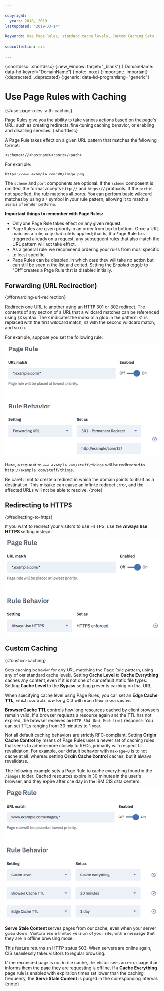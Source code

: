 ```yaml
---

copyright:
  years: 2018, 2019
lastupdated: "2019-03-14"

keywords: Use Page Rules, standard cache levels, Custom Caching Sets

subcollection: cis

---
```


{:shortdesc: .shortdesc}
{:new_window: target="_blank"}
{:DomainName: data-hd-keyref="DomainName"}
{:note: .note}
{:important: .important}
{:deprecated: .deprecated}
{:generic: data-hd-programlang="generic"}

# Use Page Rules with Caching
{:#use-page-rules-with-caching}

Page Rules give you the ability to take various actions based on the page's URL, such as creating redirects, fine-tuning caching behavior, or enabling and disabling services.
{:shortdesc}

A Page Rule takes effect on a given URL pattern that matches the following format:

`<scheme>://<hostname><:port>/<path>`

For example:

`https://www.example.com:80/image.png`

The `scheme` and `port` components are optional. If the `scheme` component is omitted, the format accepts `http://` and `https://` protocols. If the `port` is not specified, the rule matches all ports. You can perform basic wildcard matches by using a `*` symbol in your rule pattern, allowing it to match a series of similar patterns.

**Important things to remember with Page Rules:**

 * Only one Page Rule takes effect on any given request.
 * Page Rules are given priority in an order from top to bottom. Once a URL matches a rule, only that rule is applied; that is, if a Page Rule has triggered already on a request, any subsequent rules that also match the URL pattern will not take effect.
 * As a general rule, we recommend ordering your rules from most specific to least specific.
 * Page Rules can be disabled, in which case they will take no action but can still be seen in the list and edited. Setting the *Enabled* toggle to "Off" creates a Page Rule that is disabled initially.


## Forwarding (URL Redirection)
{:#forwarding-url-redirection}

Redirects one URL to another using an HTTP 301 or 302 redirect. The contents of any section of a URL that a wildcard matches can be referenced using `$X` syntax. The `X` indicates the index of a glob in the pattern: `$1` is replaced with the first wildcard match,  `$2` with the second wildcard match, and so on.

For example, suppose you set the following rule:

![image](images/url-redirection-example.png)

Here, a request to `www.example.com/stuff/things` will be redirected to `http://example.com/stuff/things`.

Be careful not to create a redirect in which the domain points to itself as a destination. This mistake can cause an infinite redirect error, and the affected URLs will not be able to resolve.
{:note}


## Redirecting to HTTPS
{:#redirecting-to-https}

If you want to redirect your visitors to use HTTPS, use the **Always Use HTTPS** setting instead:

![image2](images/url-matching-patterns.png)


## Custom Caching
{:#custom-caching}

Sets caching behavior for any URL matching the Page Rule pattern, using any of our standard cache levels. Setting **Cache Level** to **Cache Everything** caches any content, even if it is not one of our default static file types. Setting **Cache Level** to the **Bypass** setting prevents caching on that URL.

When specifying cache level using Page Rules, you can set an **Edge Cache TTL**, which controls how long CIS will retain files in our cache.

**Browser Cache TTL** controls how long resources cached by client browsers remain valid. If a browser requests a resource again and the TTL has not expired, the browser receives an `HTTP 304 (Not Modified)` response. You can set TTLs ranging from 30 minutes to 1 year.

Not all default caching behaviors are strictly RFC-compliant. Setting **Origin Cache Control** by means of Page Rules uses a newer set of caching rules that seeks to adhere more closely to RFCs, primarily with respect to revalidation. For example, our default behavior with `max-age=0` is to not cache at all, whereas setting **Origin Cache Control** caches, but it always revalidates.

The following example sets a Page Rule to cache everything found in the `/images` folder. Cached resources expire in 30 minutes in the user's browser, and they expire after one day in the IBM CIS data centers:

![image3](images/url-example.png)

**Serve Stale Content** serves pages from our cache, even when your server goes down. Visitors see a limited version of your site, with a message that they are in offline browsing mode.

This feature returns an HTTP status 503. When servers are online again, CIS seamlessly takes visitors to regular browsing.

If the requested page is not in the cache, the visitor sees an error page that informs them the page they are requesting is offline.
If a **Cache Everything** page rule is enabled with expiration times set lower than the caching frequency, the **Serve Stale Content** is purged in the corresponding interval.
{:note}
